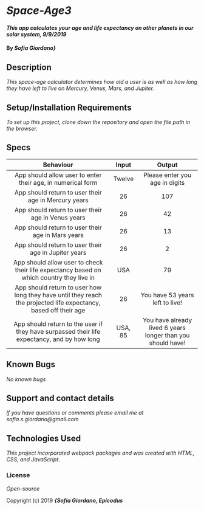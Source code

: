 # _Space-Age3_

#### _This app calculates your age and life expectancy on other planets in our solar system, 9/9/2019_

#### By _**Sofia Giordano}**_

## Description

_This space-age calculator determines how old a user is as well as how long they have left to live on Mercury, Venus, Mars, and Jupiter._

## Setup/Installation Requirements
_To set up this project, clone down the repository and open the file path in the browser._

## Specs

|Behaviour|Input|Output|
|:----:|:----:|:----:|
|App should allow user to enter their age, in numerical form| Twelve| Please enter you age in digits|
|App should return to user their age in Mercury years| 26 | 107 |
|App should return to user their age in Venus years| 26 | 42 |
|App should return to user their age in Mars years| 26 | 13 |
|App should return to user their age in Jupiter years| 26 | 2 |
|App should allow user to check their life expectancy based on which country they live in| USA| 79 |
|App should return to user how long they have until they reach the projected life expectancy, based off their age| 26 | You have 53 years left to live!|
|App should return to the user if they have surpassed their life expectancy, and by how long| USA, 85| You have already lived 6 years longer than you should have!|

## Known Bugs

_No known bugs_

## Support and contact details

_If you have questions or comments please email me at sofia.s.giordano@gmail.com_

## Technologies Used

_This project incorporated webpack packages and was created with HTML, CSS, and JavaScript._

### License

*Open-source*

Copyright (c) 2019 **_{Sofia Giordano, Epicodus_**
